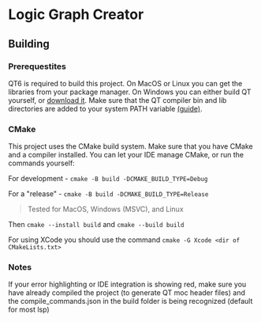 # Logic Graph Creator
 
## Building
### Prerequestites
QT6 is required to build this project. On MacOS or Linux you can get the libraries from your package manager.
On Windows you can either build QT yourself, or [download it](https://www.qt.io/download-qt-installer). Make sure that the QT compiler bin and lib directories are added to your system PATH variable [(guide)](https://youtu.be/rnogAji_I5E?si=yG-h8Z5A5h3anPI3&t=97).

### CMake
This project uses the CMake build system. Make sure that you have CMake and a compiler installed. 
You can let your IDE manage CMake, or run the commands yourself:

For development - `cmake -B build -DCMAKE_BUILD_TYPE=Debug`

For a "release" - `cmake -B build -DCMAKE_BUILD_TYPE=Release`
> Tested for MacOS, Windows (MSVC), and Linux

Then `cmake --install build` and `cmake --build build`

For using XCode you should use the command `cmake -G Xcode <dir of CMakeLists.txt>`

### Notes
If your error highlighting or IDE integration is showing red, make sure you have already compiled the project (to generate QT moc header files) and the compile_commands.json in the build folder is being recognized (default for most lsp)
